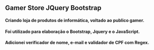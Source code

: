 ## Gamer Store JQuery Bootstrap

#### Criando loja de produtos de informática, voltado ao publico gamer.
#### Foi utilizado para elaboração o Bootstrap, Jquery e o JavaScript.
#### Adicionei verificador de nome, e-mail e validador de CPF com Regex.
